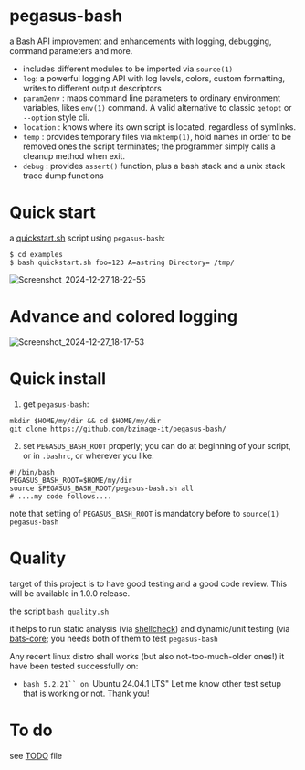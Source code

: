 # pegasus-bash
a Bash API improvement and enhancements with logging, debugging, command parameters and more.
* includes different modules to be imported via ```source(1)```
* ```log```: a powerful logging API with log levels, colors, custom formatting, writes to different output descriptors
* ```param2env``` : maps command line parameters to ordinary environment variables, likes ```env(1)``` command. A valid alternative to classic ```getopt``` or ```--option``` style cli.
* ```location``` : knows where its own script is located, regardless of symlinks.
* ```temp``` : provides temporary files via ```mktemp(1)```, hold names in order to be removed ones the script terminates; the programmer simply calls a cleanup method when exit.
* ```debug``` : provides ```assert()``` function, plus a bash stack and a unix stack trace dump functions

# Quick start

a [quickstart.sh](examples/quickstart.sh) script using ```pegasus-bash```:

```
$ cd examples
$ bash quickstart.sh foo=123 A=astring Directory= /tmp/
```

![Screenshot_2024-12-27_18-22-55](https://github.com/user-attachments/assets/ed54f033-3ebc-4b87-9ab8-4a83e2a70e06)

# Advance and colored logging
![Screenshot_2024-12-27_18-17-53](https://github.com/user-attachments/assets/a8e6a643-f39e-4ab1-acca-7d09248266f1)

# Quick install

1. get ```pegasus-bash```:
```
mkdir $HOME/my/dir && cd $HOME/my/dir
git clone https://github.com/bzimage-it/pegasus-bash/
```
2. set ```PEGASUS_BASH_ROOT``` properly; you can do at beginning of your script, or in ```.bashrc```, or wherever you like:
```
#!/bin/bash
PEGASUS_BASH_ROOT=$HOME/my/dir
source $PEGASUS_BASH_ROOT/pegasus-bash.sh all
# ....my code follows....
```
note that setting of ```PEGASUS_BASH_ROOT``` is mandatory before to ```source(1)``` ```pegasus-bash```

# Quality 
target of this project is to have good testing and a good code review. This will be available in 1.0.0 release.

the script ```bash quality.sh``` 

it helps to run static analysis (via [shellcheck](https://www.shellcheck.net/)) and dynamic/unit testing (via [bats-core](https://github.com/bats-core/bats-core); you needs both of them to test ```pegasus-bash```

Any recent linux distro shall works (but also not-too-much-older ones!)  it have been tested successfully on:
* ```bash 5.2.21`` on ```Ubuntu 24.04.1 LTS"
Let me know other test setup that is working or not. Thank you!

# To do

see [TODO](TODO.md) file
